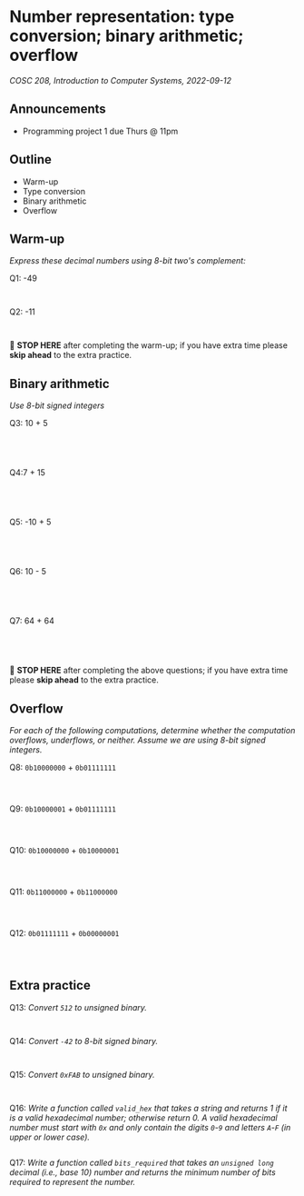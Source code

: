 # Number representation: type conversion; binary arithmetic; overflow
_COSC 208, Introduction to Computer Systems, 2022-09-12_

## Announcements
* Programming project 1 due Thurs @ 11pm

## Outline
* Warm-up
* Type conversion
* Binary arithmetic
* Overflow

## Warm-up
_Express these decimal numbers using 8-bit two's complement:_

Q1: -49
```


```

Q2: -11
```


```
🛑 **STOP HERE** after completing the warm-up; if you have extra time please **skip ahead** to the extra practice.

## Binary arithmetic
_Use 8-bit signed integers_

Q3: 10 + 5
```




```

Q4:7 + 15
```




```

Q5: -10 + 5
```




```

Q6: 10 - 5
```




```

Q7: 64 + 64
```




```
🛑 **STOP HERE** after completing the above questions; if you have extra time please **skip ahead** to the extra practice.

## Overflow
_For each of the following computations, determine whether the computation overflows, underflows, or neither. Assume we are using 8-bit signed integers._

Q8: `0b10000000` + `0b01111111`
```



```

Q9: `0b10000001` + `0b01111111`
```



```

Q10: `0b10000000` + `0b10000001`
```



```

Q11: `0b11000000` + `0b11000000`
```



```

Q12: `0b01111111` + `0b00000001`
```



```

## Extra practice
Q13: _Convert `512` to unsigned binary._
```


```

Q14: _Convert `-42` to 8-bit signed binary._
```


```

Q15: _Convert `0xFAB` to unsigned binary._
```


```

Q16: _Write a function called `valid_hex` that takes a string and returns 1 if it is a valid hexadecimal number; otherwise return 0. A valid hexadecimal number must start with `0x` and only contain the digits `0`-`9` and letters `A`-`F` (in upper or lower case)._
```
```

Q17: _Write a function called `bits_required` that takes an `unsigned long` decimal (i.e., base 10) number and returns the minimum number of bits required to represent the number._